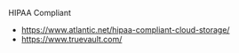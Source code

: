 

HIPAA Compliant 
- https://www.atlantic.net/hipaa-compliant-cloud-storage/
- https://www.truevault.com/


